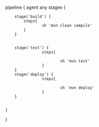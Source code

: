 pipeline {
    agent any
    stages {



        stage('build') {
            steps{
                    sh 'mvn clean compile'
            }
        }


        stage('test') {
                    steps{

                            sh 'mvn test'
                    }
        }
        stage('deploy') {
                    steps{

                            sh 'mvn deploy'
                    }
        }


    }
}
